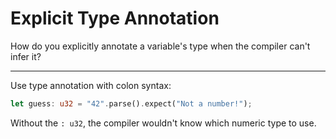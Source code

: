 # Explicit Type Annotation

How do you explicitly annotate a variable's type when the compiler can't infer it?

---

Use type annotation with colon syntax:
```rust
let guess: u32 = "42".parse().expect("Not a number!");
```
Without the `: u32`, the compiler wouldn't know which numeric type to use.